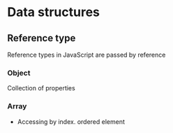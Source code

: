 # Data structures

## Reference type
Reference types in JavaScript are passed by reference

### Object
Collection of properties

### Array
- Accessing by index. ordered element
